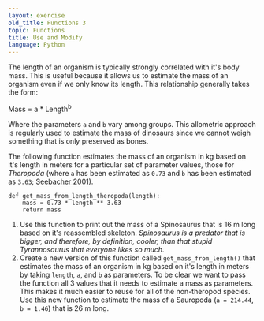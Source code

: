 ```yaml
---
layout: exercise
old_title: Functions 3
topic: Functions
title: Use and Modify
language: Python
---
```


The length of an organism is typically strongly correlated with it's body
mass. This is useful because it allows us to estimate the mass of an organism
even if we only know its length. This relationship generally takes the form:

Mass = a * Length<sup>b</sup>

Where the parameters `a` and `b` vary among groups. This allometric approach is
regularly used to estimate the mass of dinosaurs since we cannot weigh something
that is only preserved as bones.

The following function estimates the mass of an organism in kg based on it's
length in meters for a particular set of parameter values, those for *Theropoda*
(where `a` has been estimated as `0.73` and `b` has been estimated as `3.63`;
[Seebacher 2001](http://www.jstor.org/stable/4524171)).

```
def get_mass_from_length_theropoda(length):
    mass = 0.73 * length ** 3.63
	return mass
```

1. Use this function to print out the mass of a Spinosaurus that is 16 m long
based on it's reassembled skeleton. *Spinosaurus is a predator that is bigger,
and therefore, by definition, cooler, than that stupid Tyrannosaurus that
everyone likes so much.*
2. Create a new version of this function called `get_mass_from_length()` that
estimates the mass of an organism in kg based on it's length in meters by taking
`length`, `a`, and `b` as parameters. To be clear we want to pass the function 
all 3 values that it needs to estimate a mass as parameters. This makes it much 
easier to reuse for all of the non-theropod species. Use this new function to 
estimate the mass of a Sauropoda (`a = 214.44`, `b = 1.46`) that is 26 m long.
